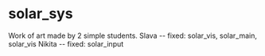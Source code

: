 # solar_sys
Work of art made by 2 simple students.
Slava -- fixed: solar_vis, solar_main, solar_vis
Nikita -- fixed: solar_input
